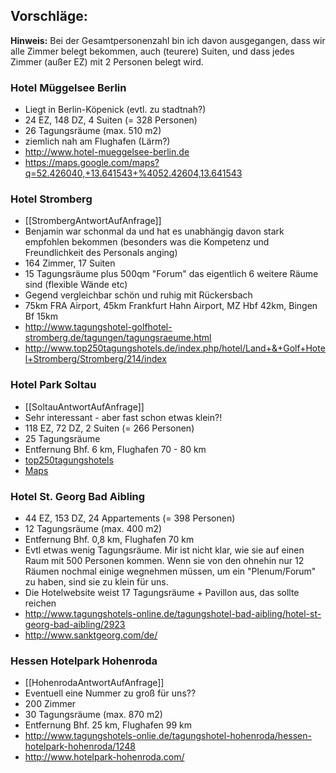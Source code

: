 ## Vorschläge:

**Hinweis:** Bei der Gesamtpersonenzahl bin ich davon ausgegangen, dass wir alle Zimmer belegt bekommen, auch (teurere) Suiten, und dass jedes Zimmer (außer EZ) mit 2 Personen belegt wird.

### Hotel Müggelsee Berlin
* Liegt in Berlin-Köpenick (evtl. zu stadtnah?)
* 24 EZ, 148 DZ, 4 Suiten (= 328 Personen)
* 26 Tagungsräume (max. 510 m2)
* ziemlich nah am Flughafen (Lärm?)
* http://www.hotel-mueggelsee-berlin.de
* https://maps.google.com/maps?q=52.426040,+13.641543+%4052.42604,13.641543


### Hotel Stromberg
* [[StrombergAntwortAufAnfrage]]
* Benjamin war schonmal da und hat es unabhängig davon stark empfohlen bekommen (besonders was die Kompetenz und Freundlichkeit des Personals anging)
* 164 Zimmer, 17 Suiten
* 15 Tagungsräume plus 500qm "Forum" das eigentlich 6 weitere Räume sind (flexible Wände etc)
* Gegend vergleichbar schön und ruhig mit Rückersbach
* 75km FRA Airport, 45km Frankfurt Hahn Airport, MZ Hbf 42km, Bingen Bf 15km
* http://www.tagungshotel-golfhotel-stromberg.de/tagungen/tagungsraeume.html
* http://www.top250tagungshotels.de/index.php/hotel/Land+&+Golf+Hotel+Stromberg/Stromberg/214/index


### Hotel Park Soltau
* [[SoltauAntwortAufAnfrage]]
* Sehr interessant - aber fast schon etwas klein?!
* 118 EZ, 72 DZ, 2 Suiten (= 266 Personen)
* 25 Tagungsräume
* Entfernung Bhf. 6 km, Flughafen 70 - 80 km
* [top250tagungshotels](http://www.top250tagungshotels.de/hotel/Hotel+Park+Soltau/Soltau/418/index)
* [Maps](https://maps.google.com/maps?q=Winsener+Str.+111,+29614+Soltau&ie=UTF8&ll=53.001233,9.860015&spn=0.002631,0.006453&oe=utf-8&client=firefox-a&hnear=Winsener+Stra%C3%9Fe+111,+29614+Soltau,+Deutschland&t=h&z=18)


### Hotel St. Georg Bad Aibling
* 44 EZ, 153 DZ, 24 Appartements (= 398 Personen)
* 12 Tagungsräume (max. 400 m2)
* Entfernung Bhf. 0,8 km, Flughafen 70 km
* Evtl etwas wenig Tagungsräume. Mir ist nicht klar, wie sie auf einen Raum mit 500 Personen kommen. Wenn sie von den ohnehin nur 12 Räumen nochmal einige wegnehmen müssen, um ein "Plenum/Forum" zu haben, sind sie zu klein für uns.
* Die Hotelwebsite weist 17 Tagungsräume + Pavillon aus, das sollte reichen
* http://www.tagungshotels-online.de/tagungshotel-bad-aibling/hotel-st-georg-bad-aibling/2923
* http://www.sanktgeorg.com/de/


### Hessen Hotelpark Hohenroda
* [[HohenrodaAntwortAufAnfrage]]
* Eventuell eine Nummer zu groß für uns??
* 200 Zimmer
* 30 Tagungsräume (max. 870 m2)
* Entfernung Bhf. 25 km, Flughafen 99 km
* http://www.tagungshotels-onlie.de/tagungshotel-hohenroda/hessen-hotelpark-hohenroda/1248
* http://www.hotelpark-hohenroda.com/

